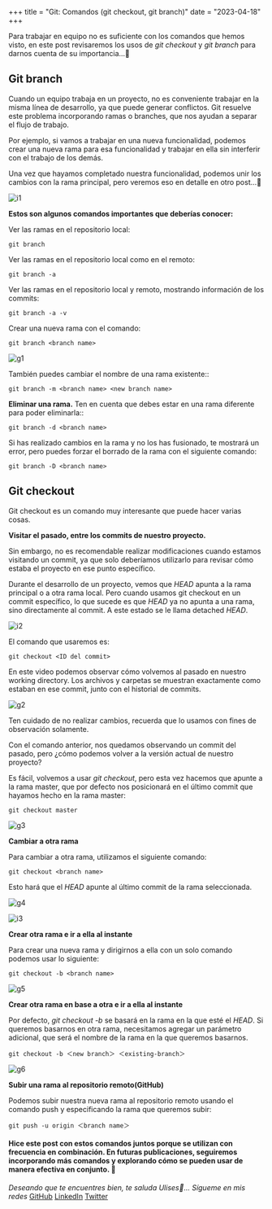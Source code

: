 +++
title = "Git: Comandos (git checkout, git branch)"
date = "2023-04-18"
+++

Para trabajar en equipo no es suficiente con los comandos que hemos visto, en este post revisaremos los usos de _git checkout_ y _git branch_ para darnos cuenta de su importancia...🐤

<!--more-->

## Git branch

Cuando un equipo trabaja en un proyecto, no es conveniente trabajar en la misma línea de desarrollo, ya que puede generar conflictos. Git resuelve este problema incorporando ramas o branches, que nos ayudan a separar el flujo de trabajo.

Por ejemplo, si vamos a trabajar en una nueva funcionalidad, podemos crear una nueva rama para esa funcionalidad y trabajar en ella sin interferir con el trabajo de los demás.

Una vez que hayamos completado nuestra funcionalidad, podemos unir los cambios con la rama principal, pero veremos eso en detalle en otro post...🧐

![i1](https://user-images.githubusercontent.com/99143567/172110072-e35f2c68-8ff3-4c2f-a368-26e094bdf51b.png)

**Estos son algunos comandos importantes que deberías conocer:**

Ver las ramas en el repositorio local:

```
git branch
```

Ver las ramas en el repositorio local como en el remoto:

```
git branch -a
```

Ver las ramas en el repositorio local y remoto, mostrando información de los commits:

```
git branch -a -v
```

Crear una nueva rama con el comando:

```
git branch <branch name>
```

![g1](https://user-images.githubusercontent.com/99143567/172110095-672e4c9a-0ac8-4d8b-8550-a5661d3d8713.gif)

También puedes cambiar el nombre de una rama existente::

```
git branch -m <branch name> <new branch name>
```

**Eliminar una rama.** Ten en cuenta que debes estar en una rama diferente para poder eliminarla::

```
git branch -d <branch name>
```

Si has realizado cambios en la rama y no los has fusionado, te mostrará un error, pero puedes forzar el borrado de la rama con el siguiente comando:

```
git branch -D <branch name>
```

## Git checkout

Git checkout es un comando muy interesante que puede hacer varias cosas.

**Visitar el pasado, entre los commits de nuestro proyecto.**

Sin embargo, no es recomendable realizar modificaciones cuando estamos visitando un commit, ya que solo deberíamos utilizarlo para revisar cómo estaba el proyecto en ese punto específico.

Durante el desarrollo de un proyecto, vemos que _HEAD_ apunta a la rama principal o a otra rama local. Pero cuando usamos git checkout en un commit específico, lo que sucede es que _HEAD_ ya no apunta a una rama, sino directamente al commit. A este estado se le llama detached _HEAD_.

![i2](https://user-images.githubusercontent.com/99143567/172110143-0c5a76d3-428d-4eb2-a139-cc46b33f4e7d.png)

El comando que usaremos es:

```
git checkout <ID del commit>
```

En este video podemos observar cómo volvemos al pasado en nuestro working directory. Los archivos y carpetas se muestran exactamente como estaban en ese commit, junto con el historial de commits.

![g2](https://user-images.githubusercontent.com/99143567/172110168-ee08cc9e-8c73-4f72-a0fd-4a256d268f11.gif)

Ten cuidado de no realizar cambios, recuerda que lo usamos con fines de observación solamente.

Con el comando anterior, nos quedamos observando un commit del pasado, pero ¿cómo podemos volver a la versión actual de nuestro proyecto?

Es fácil, volvemos a usar _git checkout_, pero esta vez hacemos que apunte a la rama master, que por defecto nos posicionará en el último commit que hayamos hecho en la rama master:

```
git checkout master
```

![g3](https://user-images.githubusercontent.com/99143567/172110194-ad18c003-18f9-48c1-aab4-1f57d931ad48.gif)

**Cambiar a otra rama**

Para cambiar a otra rama, utilizamos el siguiente comando:

```
git checkout <branch name>
```

Esto hará que el _HEAD_ apunte al último commit de la rama seleccionada.

![g4](https://user-images.githubusercontent.com/99143567/172110225-9850b9f4-538a-431d-92c3-0ccbe19e915d.gif)

![i3](https://user-images.githubusercontent.com/99143567/172220402-941249c5-165f-4c34-8d94-0d0993337484.png)

**Crear otra rama e ir a ella al instante**

Para crear una nueva rama y dirigirnos a ella con un solo comando podemos usar lo siguiente:

```
git checkout -b <branch name>
```

![g5](https://user-images.githubusercontent.com/99143567/172110250-24dfe675-cd90-44de-8284-6f584507eb1e.gif)

**Crear otra rama en base a otra e ir a ella al instante**

Por defecto, _git checkout -b_ se basará en la rama en la que esté el _HEAD_. Si queremos basarnos en otra rama, necesitamos agregar un parámetro adicional, que será el nombre de la rama en la que queremos basarnos.

```
git checkout -b ＜new branch＞ ＜existing-branch＞
```

![g6](https://user-images.githubusercontent.com/99143567/172110262-d58414e2-27f9-4c77-a5c4-2aad0af775c6.gif)

**Subir una rama al repositorio remoto(GitHub)**

Podemos subir nuestra nueva rama al repositorio remoto usando el comando push y especificando la rama que queremos subir:

```
git push -u origin ＜branch name＞
```

#### Hice este post con estos comandos juntos porque se utilizan con frecuencia en combinación. En futuras publicaciones, seguiremos incorporando más comandos y explorando cómo se pueden usar de manera efectiva en conjunto. 🚀

_Deseando que te encuentres bien, te saluda Ulises🤵..._
_Sígueme en mis redes_
[GitHub](https://github.com/UlisesOrnelasR)
[LinkedIn](https://www.linkedin.com/in/ulises-ornelas/)
[Twitter](https://twitter.com/UlisesOrnelass)
